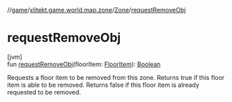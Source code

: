 //[game](../../../index.md)/[xlitekt.game.world.map.zone](../index.md)/[Zone](index.md)/[requestRemoveObj](request-remove-obj.md)

# requestRemoveObj

[jvm]\
fun [requestRemoveObj](request-remove-obj.md)(floorItem: [FloorItem](../../xlitekt.game.content.item/-floor-item/index.md)): [Boolean](https://kotlinlang.org/api/latest/jvm/stdlib/kotlin/-boolean/index.html)

Requests a floor item to be removed from this zone. Returns true if this floor item is able to be removed. Returns false if this floor item is already requested to be removed.
